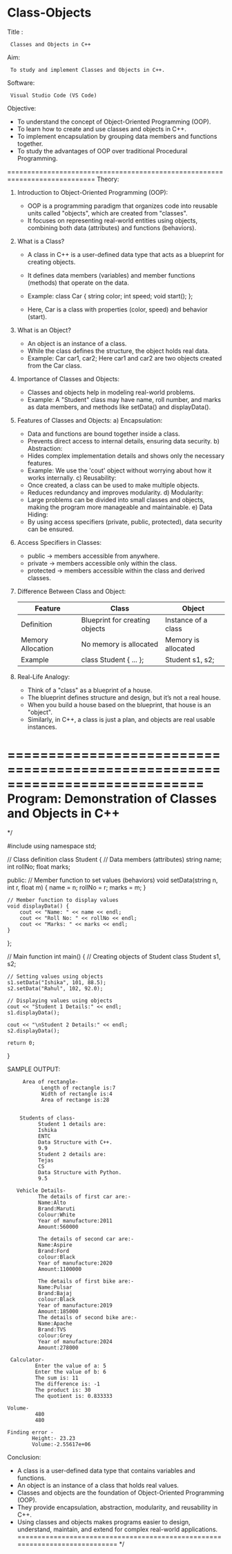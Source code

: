 # Class-Objects


 Title : 
 
     Classes and Objects in C++

     
 Aim:
 
     To study and implement Classes and Objects in C++.

     
 Software:
  
     Visual Studio Code (VS Code)

Objective:
- To understand the concept of Object-Oriented Programming (OOP).
- To learn how to create and use classes and objects in C++.
- To implement encapsulation by grouping data members and functions together.
- To study the advantages of OOP over traditional Procedural Programming.

============================================================================
Theory:

1. Introduction to Object-Oriented Programming (OOP):
   - OOP is a programming paradigm that organizes code into reusable units called
     "objects", which are created from "classes".
   - It focuses on representing real-world entities using objects, combining both
     data (attributes) and functions (behaviors).

2. What is a Class?
   - A class in C++ is a user-defined data type that acts as a blueprint
     for creating objects.
   - It defines data members (variables) and member functions (methods) 
     that operate on the data.
   - Example: 
       class Car {
           string color;
           int speed;
           void start();
       };

   - Here, Car is a class with properties (color, speed) and behavior (start).

3. What is an Object?
   - An object is an instance of a class.
   - While the class defines the structure, the object holds real data.
   - Example:
       Car car1, car2;
     Here car1 and car2 are two objects created from the Car class.

4. Importance of Classes and Objects:
   - Classes and objects help in modeling real-world problems.
   - Example: A "Student" class may have name, roll number, and marks 
     as data members, and methods like setData() and displayData().

5. Features of Classes and Objects:
   a) Encapsulation:
      - Data and functions are bound together inside a class.
      - Prevents direct access to internal details, ensuring data security.
   b) Abstraction:
      - Hides complex implementation details and shows only the necessary features.
      - Example: We use the 'cout' object without worrying about how it works internally.
   c) Reusability:
      - Once created, a class can be used to make multiple objects.
      - Reduces redundancy and improves modularity.
   d) Modularity:
      - Large problems can be divided into small classes and objects,
        making the program more manageable and maintainable.
   e) Data Hiding:
      - By using access specifiers (private, public, protected), data security can be ensured.

6. Access Specifiers in Classes:
   - public    → members accessible from anywhere.
   - private   → members accessible only within the class.
   - protected → members accessible within the class and derived classes.

7. Difference Between Class and Object:

   | Feature            | Class                            | Object                     |
   |--------------------|----------------------------------|----------------------------|
   | Definition         | Blueprint for creating objects   | Instance of a class        |
   | Memory Allocation  | No memory is allocated           | Memory is allocated        |
   | Example            | class Student { ... };           | Student s1, s2;            |

8. Real-Life Analogy:
   - Think of a "class" as a blueprint of a house.
   - The blueprint defines structure and design, but it’s not a real house.
   - When you build a house based on the blueprint, that house is an "object".
   - Similarly, in C++, a class is just a plan, and objects are real usable instances.

============================================================================
 Program: Demonstration of Classes and Objects in C++
============================================================================
*/

#include <iostream>
using namespace std;

// Class definition
class Student {
    // Data members (attributes)
    string name;
    int rollNo;
    float marks;

public:
    // Member function to set values (behaviors)
    void setData(string n, int r, float m) {
        name = n;
        rollNo = r;
        marks = m;
    }

    // Member function to display values
    void displayData() {
        cout << "Name: " << name << endl;
        cout << "Roll No: " << rollNo << endl;
        cout << "Marks: " << marks << endl;
    }
};

// Main function
int main() {
    // Creating objects of Student class
    Student s1, s2;

    // Setting values using objects
    s1.setData("Ishika", 101, 88.5);
    s2.setData("Rahul", 102, 92.0);

    // Displaying values using objects
    cout << "Student 1 Details:" << endl;
    s1.displayData();

    cout << "\nStudent 2 Details:" << endl;
    s2.displayData();

    return 0;
}


SAMPLE OUTPUT:

         Area of rectangle-
               Length of rectangle is:7
               Width of rectangle is:4
               Area of rectange is:28

        
        Students of class-
              Student 1 details are:
              Ishika
              ENTC
              Data Structure with C++.
              9.9
              Student 2 details are:
              Tejas
              CS
              Data Structure with Python.
              9.5

       Vehicle Details-
              The details of first car are:-
              Name:Alto
              Brand:Maruti
              Colour:White
              Year of manufacture:2011
              Amount:560000
              
              The details of second car are:-
              Name:Aspire
              Brand:Ford
              colour:Black
              Year of manufacture:2020
              Amount:1100000
              
              The details of first bike are:-
              Name:Pulsar
              Brand:Bajaj
              colour:Black
              Year of manufacture:2019
              Amount:185000
              The details of second bike are:-
              Name:Apache
              Brand:TVS
              colour:Grey
              Year of manufacture:2024
              Amount:278000

     Calculator-
             Enter the value of a: 5
             Enter the value of b: 6
             The sum is: 11
             The difference is: -1
             The product is: 30
             The quotient is: 0.833333

    Volume-
             480
             480

    Finding error -
            Height:- 23.23
            Volume:-2.55617e+06

            
 Conclusion:
- A class is a user-defined data type that contains variables and functions.
- An object is an instance of a class that holds real values.
- Classes and objects are the foundation of Object-Oriented Programming (OOP).
- They provide encapsulation, abstraction, modularity, and reusability in C++.
- Using classes and objects makes programs easier to design, understand,
  maintain, and extend for complex real-world applications.
============================================================================
*/
